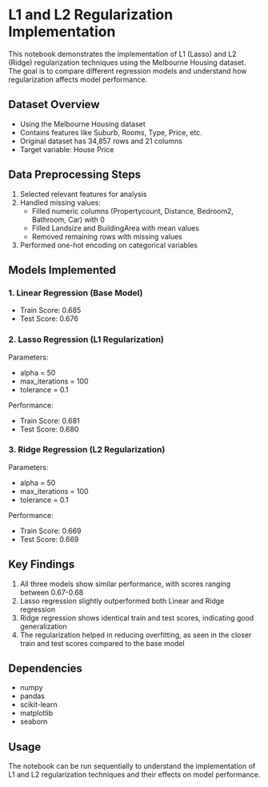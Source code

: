 # L1 and L2 Regularization Implementation

This notebook demonstrates the implementation of L1 (Lasso) and L2 (Ridge) regularization techniques using the Melbourne Housing dataset. The goal is to compare different regression models and understand how regularization affects model performance.

## Dataset Overview

- Using the Melbourne Housing dataset
- Contains features like Suburb, Rooms, Type, Price, etc.
- Original dataset has 34,857 rows and 21 columns
- Target variable: House Price

## Data Preprocessing Steps

1. Selected relevant features for analysis
2. Handled missing values:
   - Filled numeric columns (Propertycount, Distance, Bedroom2, Bathroom, Car) with 0
   - Filled Landsize and BuildingArea with mean values
   - Removed remaining rows with missing values
3. Performed one-hot encoding on categorical variables

## Models Implemented

### 1. Linear Regression (Base Model)

- Train Score: 0.685
- Test Score: 0.676

### 2. Lasso Regression (L1 Regularization)

Parameters:

- alpha = 50
- max_iterations = 100
- tolerance = 0.1

Performance:

- Train Score: 0.681
- Test Score: 0.680

### 3. Ridge Regression (L2 Regularization)

Parameters:

- alpha = 50
- max_iterations = 100
- tolerance = 0.1

Performance:

- Train Score: 0.669
- Test Score: 0.669

## Key Findings

1. All three models show similar performance, with scores ranging between 0.67-0.68
2. Lasso regression slightly outperformed both Linear and Ridge regression
3. Ridge regression shows identical train and test scores, indicating good generalization
4. The regularization helped in reducing overfitting, as seen in the closer train and test scores compared to the base model

## Dependencies

- numpy
- pandas
- scikit-learn
- matplotlib
- seaborn

## Usage

The notebook can be run sequentially to understand the implementation of L1 and L2 regularization techniques and their effects on model performance.
